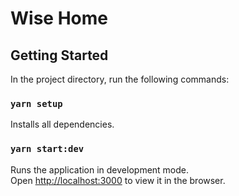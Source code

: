 # Wise Home

## Getting Started

In the project directory, run the following commands:

### `yarn setup`

Installs all dependencies.

### `yarn start:dev`

Runs the application in development mode.\
Open [http://localhost:3000](http://localhost:3000) to view it in the browser.
